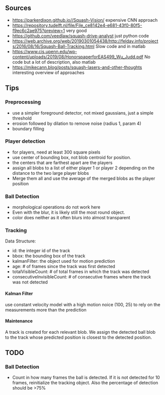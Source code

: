 ## Sources

- <https://parkerdixon.github.io//Squash-Vision/> expensive CNN approach
- <https://repository.tudelft.nl/file/File_ce8142e4-e681-43f0-80f5-f9ec6c2ae975?preview=1> very good
- <https://github.com/veedlaw/squash-drive-analyst> just python code
- <https://web.archive.org/web/20190301054438/http://felday.info/projects/2016/08/16/Squash-Ball-Tracking.html>  Slow
  code and in matlab
- <https://www.cis.upenn.edu/wp-content/uploads/2019/08/HonorspaperforEAS499_Wu_Judd.pdf>  No code but a lot of
  description, also matlab
- <https://mikecann.blog/posts/squash-lasers-and-other-thoughts> interesting overview of approaches

## Tips

### Preprocessing

- use a simpler foreground detector, not mixed gaussians, just a simple threshold
- erosion followed by dilation to remove noise (radius 1, param 4)
- boundary filling

### Player detection

- for players, need at least 300 square pixels
- use center of bounding box, not blob centroid for position.
- the centers that are farthest apart are the players
- assign all blobs to a list of either player 1 or player 2 depending on the distance to the two large player blobs
- Merge them all and use the average of the merged blobs as the player position

### Ball Detection

- morphological operations do not work here
- Even with the blur, it is likely still the most round object.
- color does neither as it often blurs into almost transparent

### Tracking

Data Structure:

- id: the integer id of the track
- bbox: the bounding box of the track
- kalmanFilter: the object used for motion prediction
- age: # of frames since the track was first detected
- totalVisibleCount: # of total frames in which the track was detected
- consecutiveInvisibleCount: # of consecutive frames where the track was not detected

#### Kalman Filter

use constant velocity model with a high motion noice (100, 25) to rely on the measurements more than the prediction

#### Maintenance

A track is created for each relevant blob.
We assign the detected ball blob to the track whose predicted position is closest to the detected position.

## TODO

### Ball Detection

- Count in how many frames the ball is detected. If it is not detected for 10 frames, reinitialize the tracking object.
  Also the percentage of detection should be >75%